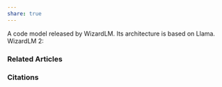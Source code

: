 ```yaml
---
share: true
---
```


A code model released by WizardLM. Its architecture is based on Llama. WizardLM 2:

### Related Articles

### Citations
